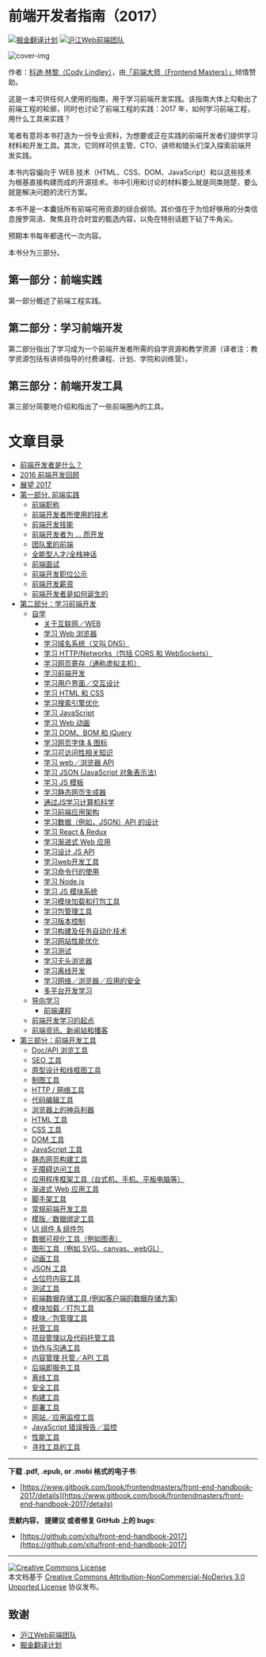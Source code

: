 # 前端开发者指南（2017）

[![掘金翻译计划](https://rawgit.com/aleen42/badges/master/src/juejin_translation.svg)](https://github.com/xitu/gold-miner/)
[![沪江Web前端团队](https://cdn.rawgit.com/Hujiang-FE/icons/fff32467/logo.svg)](https://github.com/hujiang-fe)

![cover-img](http://frontendmasters.com/books/front-end-handbook/2017/cover.jpg)

作者：[科迪·林黎（Cody Lindley）](http://codylindley.com/)，由[「前端大师（Frontend Masters）」](https://frontendmasters.com/)倾情赞助。

这是一本可供任何人使用的指南，用于学习前端开发实践。该指南大体上勾勒出了前端工程的轮廓，同时也讨论了前端工程的实践：2017 年，如何学习前端工程，用什么工具来实践？

笔者有意将本书打造为一份专业资料，为想要或正在实践的前端开发者们提供学习材料和开发工具。其次，它同样可供主管、CTO、讲师和猎头们深入探索前端开发实践。

本书内容偏向于 WEB 技术（HTML、CSS、DOM、JavaScript）和以这些技术为根基直接构建而成的开源技术。书中引用和讨论的材料要么就是同类翘楚，要么就是解决问题的流行方案。

本书不是一本囊括所有前端可用资源的综合纲领。其价值在于为恰好够用的分类信息搜罗简洁、聚焦且符合时宜的甄选内容，以免在特别话题下钻了牛角尖。

预期本书每年都迭代一次内容。

本书分为三部分。

## 第一部分：前端实践

第一部分概述了前端工程实践。

## 第二部分：学习前端开发

第二部分指出了学习成为一个前端开发者所需的自学资源和教学资源（译者注：教学资源包括有讲师指导的付费课程、计划、学院和训练营）。

## 第三部分：前端开发工具

第三部分简要地介绍和指出了一些前端圈內的工具。

# 文章目录

* [前端开发者是什么？](what-is-a-FD.md)
* [2016 前端开发回顾](recap.md)
* [展望 2017](2017.md)
* [第一部分. 前端实践](practice.md)
  * [前端职称](practice/types-of-front-end-dev.md)
  * [前端开发者所使用的技术](practice/tech-employed-by-fd.md)
  * [前端开发技能](practice/skills.md)
  * [前端开发者为 ... 而开发](practice/fd-dev-for.md)
  * [团队里的前端](practice/team.md)
  <!--- * [Front-End Terms](template.md) -->
  * [全能型人才/全栈神话](practice/myth.md)
  * [前端面试](practice/interview-q.md)
  * [前端开发职位公示](practice/jobboards.md)
  * [前端开发薪资](practice/salaries.md)
  * [前端开发者是如何诞生的](practice/making-fd.md)
* [第二部分：学习前端开发](learning.md)
  * [自学](learning/self-direct-learning.md)
    * [关于互联网／WEB](learning/internet.md)
    * [学习 Web 浏览器](learning/browsers.md)
    * [学习域名系统（又叫 DNS）](learning/dns.md)
    * [学习 HTTP/Networks（包括 CORS 和 WebSockets）](learning/http-networks.md)
    * [学习网页寄存（通称虚拟主机）](learning/hosting.md)
    * [学习前端开发](learning/front-end.md)
    * [学习用户界面／交互设计](learning/ui-design-patterns.md)
    * [学习 HTML 和 CSS](learning/html-css.md)
    * [学习搜索引擎优化](learning/seo.md)
    * [学习 JavaScript](learning/javascript.md)
    * [学习 Web 动画](learning/animation.md)
    * [学习 DOM、BOM 和 jQuery](learning/dom.md)
    * [学习网页字体 & 图标](learning/fonts.md)
    * [学习可访问性相关知识](learning/accessibility.md)
    * [学习 web／浏览器 API](learning/web-api.md)
    * [学习 JSON (JavaScript 对象表示法)](learning/json.md)
    * [学习 JS 模板](learning/templates.md)
    * [学习静态网页生成器](learning/static.md)
    * [通过JS学习计算机科学](learning/cs.md)
    * [学习前端应用架构](learning/front-end-apps.md)
    * [学习数据（例如，JSON）API 的设计](learning/data-api.md)
    * [学习 React & Redux](learning/react-redux.md)
    * [学习渐进式 Web 应用](learning/pwa.md)
    * [学习设计 JS API](learning/js-api.md)
    * [学习web开发工具](learning/browser-dev-tools.md)
    * [学习命令行的使用](learning/cli.md)
    * [学习 Node.js](learning/node.md)
    * [学习 JS 模块系统](learning/module.md)
    * [学习模块加载和打包工具](learning/module-bundlers-loaders.md)
    * [学习包管理工具](learning/package-manager.md)
    * [学习版本控制](learning/version-control.md)
    * [学习构建及任务自动化技术](learning/build.md)
    * [学习网站性能优化](learning/perf.md)
    * [学习测试](learning/test.md)
    * [学习无头浏览器](learning/headless-browsers.md)
    * [学习离线开发](learning/offline.md)
    * [学习网络／浏览器／应用的安全](learning/security.md)
    * [多平台开发学习](learning/multi-device-dev.md)
  * [导向学习](learning/direct-learning.md)
    * [前端课程](learning/courses.md)
  * [前端开发学习的起点](learning/learn-from.md)
  * [前端资讯、新闻站和播客](learning/news-podcasts.md)
* [第三部分：前端开发工具](tools.md)
  * [Doc/API 浏览工具](tools/browsedocs.md)
  * [SEO 工具](tools/seo.md)
  * [原型设计和线框图工具](tools/proto.md)
  * [制图工具](tools/diagram.md)
  * [HTTP / 网络工具](tools/http.md)
  * [代码编辑工具](tools/code-editor.md)
  * [浏览器上的神兵利器](tools/browser.md)
  * [HTML 工具](tools/html.md)
  * [CSS 工具](tools/css.md)
  * [DOM 工具](tools/dom.md)
  * [JavaScript 工具](tools/js.md)
  * [静态网页构建工具](tools/static.md)
  * [无障碍访问工具](tools/accessibility.md)
  * [应用程序框架工具（台式机、手机、平板电脑等）](tools/apps.md)
  * [渐进式 Web 应用工具](tools/pwa.md)
  * [脚手架工具](tools/scaffolding.md)
  * [常规前端开发工具](tools/dev-tools.md)
  * [模版／数据绑定工具](tools/templates.md)
  * [UI 组件 & 组件包](tools/ui.md)
  * [数据可视化工具（例如图表）](tools/charting.md)
  * [图形工具（例如 SVG、canvas、webGL）](tools/graphics.md)
  * [动画工具](tools/animation.md)
  * [JSON 工具](tools/json.md)
  * [占位符内容工具](tools/placeholder.md)
  * [测试工具](tools/testing.md)
  * [前端数据存储工具 (例如客户端的数据存储方案)](tools/db.md)
  * [模块加载／打包工具](tools/loaders.md)
  * [模块／包管理工具](tools/repo.md)
  * [托管工具](tools/hosting.md)
  * [项目管理以及代码托管工具](tools/project-hosting.md)
  * [协作与沟通工具](tools/comm.md)
  * [内容管理 托管／API 工具](tools/cms.md)
  * [后端即服务工具](tools/baas.md)
  * [离线工具](tools/offline.md)
  * [安全工具](tools/security.md)
  * [构建工具](tools/task.md)
  * [部署工具](tools/deploy.md)
  * [网站／应用监控工具](tools/uptime.md)
  * [JavaScript 错误报告／监控](tools/error.md)
  * [性能工具](tools/perf.md)
  * [寻找工具的工具](tools/find-tools.md)

***

**下载 .pdf, .epub, or .mobi 格式的电子书**:

* [https://www.gitbook.com/book/frontendmasters/front-end-handbook-2017/details](https://www.gitbook.com/book/frontendmasters/front-end-handbook-2017/details)

**贡献内容， 提建议 或者修复 GitHub 上的 bugs**:

* [https://github.com/xitu/front-end-handbook-2017](https://github.com/xitu/front-end-handbook-2017)

***

<a rel="license" href="http://creativecommons.org/licenses/by-nc-nd/3.0/"><img alt="Creative Commons License" style="border-width:0" src="https://i.creativecommons.org/l/by-nc-nd/3.0/88x31.png" /></a><br />本文档基于 <a rel="license" href="http://creativecommons.org/licenses/by-nc-nd/3.0/">Creative Commons Attribution-NonCommercial-NoDerivs 3.0 Unported License</a> 协议发布。

## 致谢

- [沪江Web前端团队](https://github.com/hujiang-fe)
- [掘金翻译计划](https://github.com/xitu/gold-miner/)
